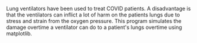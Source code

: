 Lung ventilators have been used to treat COVID patients. A disadvantage is that the ventilators can inflict a lot of harm on the patients lungs due to stress and strain from the oxygen pressure. This program simulates the damage overtime a ventilator can do to a patient's lungs overtime using matplotlib. 
